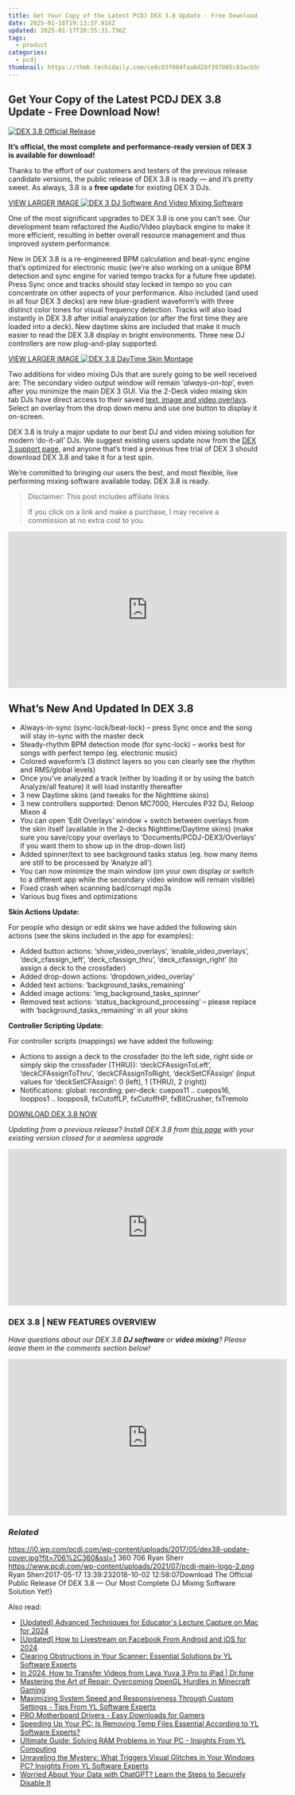 ```yaml
---
title: Get Your Copy of the Latest PCDJ DEX 3.8 Update - Free Download Now!
date: 2025-01-16T19:13:37.916Z
updated: 2025-01-17T20:55:31.736Z
tags:
  - product
categories:
  - pcdj
thumbnail: https://thmb.techidaily.com/ce6c03f084faa6d28f397065c83acb50be7be1ae3bde8fc728fb219e33b59c83.jpeg
---
```


## Get Your Copy of the Latest PCDJ DEX 3.8 Update - Free Download Now!

[![DEX 3.8 Official Release](https://i0.wp.com/pcdj.com/wp-content/uploads/2017/05/dex38-update-cover.jpg?resize=706%2C321&ssl=1)](https://i0.wp.com/pcdj.com/wp-content/uploads/2017/05/dex38-update-cover.jpg?fit=706%2C360&ssl=1 "DEX 3.8 Official Release")

**It’s official, the most complete and performance-ready version of DEX 3 is available for download!** 

Thanks to the effort of our customers and testers of the previous release candidate versions, the public release of DEX 3.8 is ready — and it’s pretty sweet. As always, 3.8 is a **free update** for existing DEX 3 DJs.

[VIEW LARGER IMAGE ![DEX 3 DJ Software And Video Mixing Software](https://i0.wp.com/pcdj.com/wp-content/uploads/2014/08/dex38-skin.gif?fit=300%2C169&ssl=1 "DEX 3 DJ Software And Video Mixing Software")](https://i0.wp.com/pcdj.com/wp-content/uploads/2014/08/dex38-skin.gif?fit=1030%2C579&ssl=1)

One of the most significant upgrades to DEX 3.8 is one you can’t see. Our development team refactored the Audio/Video playback engine to make it more efficient, resulting in better overall resource management and thus improved system performance.

New in DEX 3.8 is a re-engineered BPM calculation and beat-sync engine that’s optimized for electronic music (we’re also working on a unique BPM detection and sync engine for varied tempo tracks for a future free update). Press Sync once and tracks should stay locked in tempo so you can concentrate on other aspects of your performance. Also included (and used in all four DEX 3 decks) are new blue-gradient waveform’s with three distinct color tones for visual frequency detection. Tracks will also load instantly in DEX 3.8 after initial analyzation (or after the first time they are loaded into a deck). New daytime skins are included that make it much easier to read the DEX 3.8 display in bright environments. Three new DJ controllers are now plug-and-play supported.

[VIEW LARGER IMAGE ![DEX 3.8 DayTime Skin Montage](https://i0.wp.com/pcdj.com/wp-content/uploads/2017/05/daytimeskins-dex38.png?fit=300%2C252&ssl=1 "DEX 3.8 DayTime Skin Montage")](https://i0.wp.com/pcdj.com/wp-content/uploads/2017/05/daytimeskins-dex38.png?fit=1030%2C865&ssl=1)

Two additions for video mixing DJs that are surely going to be well received are: The secondary video output window will remain ‘_always-on-top_’, even after you minimize the main DEX 3 GUI. Via the 2-Deck video mixing skin tab DJs have direct access to their saved [text, image and video overlays](https://tools.techidaily.com/pcdj/products/). Select an overlay from the drop down menu and use one button to display it on-screen.

DEX 3.8 is truly a major update to our best DJ and video mixing solution for modern ‘do-it-all’ DJs. We suggest existing users update now from the [DEX 3 support page](https://tools.techidaily.com/pcdj/products/), and anyone that’s tried a previous free trial of DEX 3 should download DEX 3.8 and take it for a test spin.

We’re committed to bringing our users the best, and most flexible, live performing mixing software available today. DEX 3.8 is ready.

>  Disclaimer: This post includes affiliate links
>
>  If you click on a link and make a purchase, I may receive a commission at no extra cost to you.
>

<!-- affiliate ads begin -->
<iframe width="560" height="315" src="https://www.youtube.com/embed/UJJbj1vbzs8?si=X3zd8thLJKprfuEa" title="YouTube video player" frameborder="0" allow="accelerometer; autoplay; clipboard-write; encrypted-media; gyroscope; picture-in-picture; web-share" referrerpolicy="strict-origin-when-cross-origin" allowfullscreen></iframe>
<!-- affiliate ads end -->

## What’s New And Updated In DEX 3.8

* Always-in-sync (sync-lock/beat-lock) – press Sync once and the song will stay in-sync with the master deck
* Steady-rhythm BPM detection mode (for sync-lock) – works best for songs with perfect tempo (eg. electronic music)
* Colored waveform’s (3 distinct layers so you can clearly see the rhythm and RMS/global levels)
* Once you’ve analyzed a track (either by loading it or by using the batch Analyze/all feature) it will load instantly thereafter
* 3 new Daytime skins (and tweaks for the Nighttime skins)
* 3 new controllers supported: Denon MC7000, Hercules P32 DJ, Reloop Mixon 4
* You can open ‘Edit Overlays’ window + switch between overlays from the skin itself (available in the 2-decks Nighttime/Daytime skins) (make sure you save/copy your overlays to ‘Documents/PCDJ-DEX3/Overlays’ if you want them to show up in the drop-down list)
* Added spinner/text to see background tasks status (eg. how many items are still to be processed by ‘Analyze all’)
* You can now minimize the main window (on your own display or switch to a different app while the secondary video window will remain visible)
* Fixed crash when scanning bad/corrupt mp3s
* Various bug fixes and optimizations

**Skin Actions Update:**

For people who design or edit skins we have added the following skin actions (see the skins included in the app for examples):

* Added button actions: ‘show\_video\_overlays’, ‘enable\_video\_overlays’, ‘deck\_cfassign\_left’, ‘deck\_cfassign\_thru’, ‘deck\_cfassign\_right’ (to assign a deck to the crossfader)
* Added drop-down actions: ‘dropdown\_video\_overlay’
* Added text actions: ‘background\_tasks\_remaining’
* Added image actions: ‘img\_background\_tasks\_spinner’
* Removed text actions: ‘status\_background\_processing’ – please replace with ‘background\_tasks\_remaining’ in all your skins

**Controller Scripting Update:**

For controller scripts (mappings) we have added the following:

* Actions to assign a deck to the crossfader (to the left side, right side or simply skip the crossfader (THRU)): ‘deckCFAssignToLeft’, ‘deckCFAssignToThru’, ‘deckCFAssignToRight, ‘deckSetCFAssign’ (input values for ‘deckSetCFAssign’: 0 (left), 1 (THRU), 2 (right))
* Notifications: global: recording; per-deck: cuepos11 .. cuepos16, looppos1 .. looppos8, fxCutoffLP, fxCutoffHP, fxBitCrusher, fxTremolo

[DOWNLOAD DEX 3.8 NOW](https://tools.techidaily.com/pcdj/products/)

_Updating from a previous release? Install DEX 3.8 from [this page](https://tools.techidaily.com/pcdj/products/) with your existing version closed for a seamless upgrade_

<!-- affiliate ads begin -->
<iframe width="560" height="315" src="https://www.youtube.com/embed/zmXpl6irBYk?si=BXjGpQr6PXFcqhCI" title="YouTube video player" frameborder="0" allow="accelerometer; autoplay; clipboard-write; encrypted-media; gyroscope; picture-in-picture; web-share" referrerpolicy="strict-origin-when-cross-origin" allowfullscreen></iframe>
<!-- affiliate ads end -->

### DEX 3.8 | NEW FEATURES OVERVIEW

_Have questions about our DEX 3.8 **DJ software** or **video mixing**? Please leave them in the comments section below!_

<!-- affiliate ads begin -->
<iframe width="560" height="315" src="https://www.youtube.com/embed/JMgRzDANfSQ?si=NDy01ntXGGOi1Uxs" title="YouTube video player" frameborder="0" allow="accelerometer; autoplay; clipboard-write; encrypted-media; gyroscope; picture-in-picture; web-share" referrerpolicy="strict-origin-when-cross-origin" allowfullscreen></iframe>
<!-- affiliate ads end -->

### _Related_

https://i0.wp.com/pcdj.com/wp-content/uploads/2017/05/dex38-update-cover.jpg?fit=706%2C360&ssl=1 360 706 Ryan Sherr https://www.pcdj.com/wp-content/uploads/2021/07/pcdj-main-logo-2.png Ryan Sherr2017-05-17 13:39:232018-10-02 12:58:07Download The Official Public Release Of DEX 3.8 — Our Most Complete DJ Mixing Software Solution Yet!}

<ins class="adsbygoogle"
     style="display:block"
     data-ad-format="autorelaxed"
     data-ad-client="ca-pub-7571918770474297"
     data-ad-slot="1223367746"></ins>

<ins class="adsbygoogle"
     style="display:block"
     data-ad-client="ca-pub-7571918770474297"
     data-ad-slot="8358498916"
     data-ad-format="auto"
     data-full-width-responsive="true"></ins>

<span class="atpl-alsoreadstyle">Also read:</span>
<div><ul>
<li><a href="https://visual-screen-recording.techidaily.com/updated-advanced-techniques-for-educators-lecture-capture-on-mac-for-2024/"><u>[Updated] Advanced Techniques for Educator's Lecture Capture on Mac for 2024</u></a></li>
<li><a href="https://facebook-video-recording.techidaily.com/updated-how-to-livestream-on-facebook-from-android-and-ios-for-2024/"><u>[Updated] How to Livestream on Facebook From Android and iOS for 2024</u></a></li>
<li><a href="https://discover-able.techidaily.com/clearing-obstructions-in-your-scanner-essential-solutions-by-yl-software-experts/"><u>Clearing Obstructions in Your Scanner: Essential Solutions by YL Software Experts</u></a></li>
<li><a href="https://android-transfer.techidaily.com/in-2024-how-to-transfer-videos-from-lava-yuva-3-pro-to-ipad-drfone-by-drfone-transfer-from-android-transfer-from-android/"><u>In 2024, How to Transfer Videos from Lava Yuva 3 Pro to iPad | Dr.fone</u></a></li>
<li><a href="https://common-error.techidaily.com/mastering-the-art-of-repair-overcoming-opengl-hurdles-in-minecraft-gaming/"><u>Mastering the Art of Repair: Overcoming OpenGL Hurdles in Minecraft Gaming</u></a></li>
<li><a href="https://discover-able.techidaily.com/maximizing-system-speed-and-responsiveness-through-custom-settings-tips-from-yl-software-experts/"><u>Maximizing System Speed and Responsiveness Through Custom Settings - Tips From YL Software Experts</u></a></li>
<li><a href="https://hardware-updates.techidaily.com/pro-motherboard-drivers-easy-downloads-for-gamers/"><u>PRO Motherboard Drivers - Easy Downloads for Gamers</u></a></li>
<li><a href="https://discover-able.techidaily.com/speeding-up-your-pc-is-removing-temp-files-essential-according-to-yl-software-experts/"><u>Speeding Up Your PC: Is Removing Temp Files Essential According to YL Software Experts?</u></a></li>
<li><a href="https://discover-able.techidaily.com/ultimate-guide-solving-ram-problems-in-your-pc-insights-from-yl-computing/"><u>Ultimate Guide: Solving RAM Problems in Your PC - Insights From YL Computing</u></a></li>
<li><a href="https://discover-able.techidaily.com/unraveling-the-mystery-what-triggers-visual-glitches-in-your-windows-pc-insights-from-yl-software-experts/"><u>Unraveling the Mystery: What Triggers Visual Glitches in Your Windows PC? Insights From YL Software Experts</u></a></li>
<li><a href="https://tech-hub.techidaily.com/worried-about-your-data-with-chatgpt-learn-the-steps-to-securely-disable-it/"><u>Worried About Your Data with ChatGPT? Learn the Steps to Securely Disable It</u></a></li>
</ul></div>

